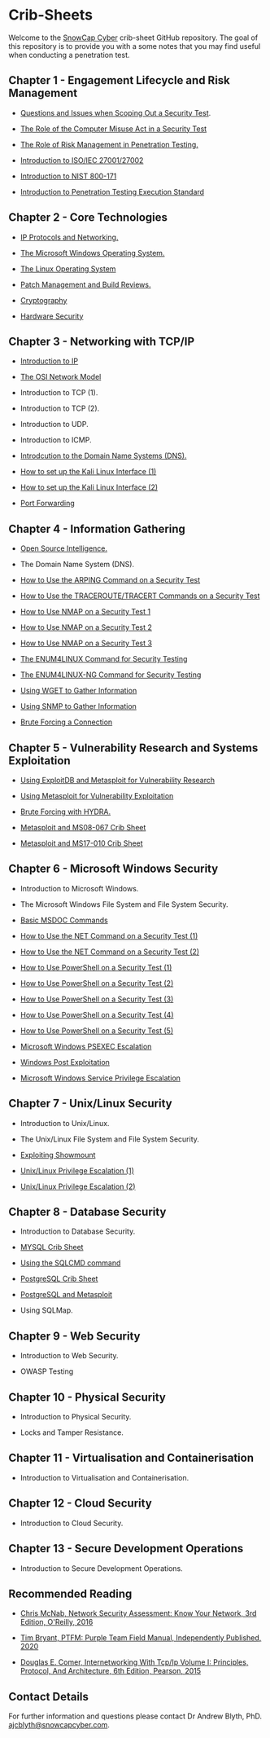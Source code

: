 # Crib-Sheets

Welcome to the [SnowCap Cyber](https://www.snowcapcyber.com) crib-sheet GitHub repository. The goal of this repository is to provide you with a some notes that you may find useful when conducting a penetration test.


## Chapter 1 - Engagement Lifecycle and Risk Management

* [Questions and Issues when Scoping Out a Security Test](https://github.com/snowcapcyber/CribSheets/blob/main/Scripts/Penitration%20Test%20Scoping%20Document%20Crib%20Sheet.pdf).

* [The Role of the Computer Misuse Act in a Security Test](https://github.com/snowcapcyber/CribSheets/blob/main/Scripts/The%20CMA%20Crib%20Sheet.pdf)

* [The Role of Risk Management in Penetration Testing.](https://github.com/snowcapcyber/CribSheets-for-Penetration-Testing/blob/main/Scripts/RoleofRiskManagementinPenetrationTesting.pdf)

* [Introduction to ISO/IEC 27001/27002](https://github.com/snowcapcyber/CribSheets/blob/main/Scripts/Introduction%20to%20ISO2700%20Crib%20Sheet.pdf)

* [Introduction to NIST 800-171](https://github.com/snowcapcyber/CribSheets-for-Penetration-Testing/blob/main/Scripts/The%20Significance%20of%20NIST%20800.pdf)

* [Introduction to Penetration Testing Execution Standard](https://github.com/snowcapcyber/CribSheets-for-Penetration-Testing/blob/main/Scripts/Penetration%20Testing%20Execution%20Standard.pdf)

## Chapter 2 - Core Technologies

* [IP Protocols and Networking.](https://github.com/snowcapcyber/CribSheets-for-Penetration-Testing/blob/main/Scripts/IP%20Protocols%20and%20Networking.pdf)

* [The Microsoft Windows Operating System.](https://github.com/snowcapcyber/CribSheets-for-Penetration-Testing/blob/main/Scripts/An%20introduction%20to%20Microsoft%20Windows.pdf)

* [The Linux Operating System](https://github.com/snowcapcyber/CribSheets-for-Penetration-Testing/blob/main/Scripts/An%20Introduction%20to%20the%20Linux%20Operating%20System.pdf)

* [Patch Management and Build Reviews.](https://github.com/snowcapcyber/CribSheets-for-Penetration-Testing/blob/main/Scripts/An%20Introduction%20to%20Patch%20Management%20and%20Build%20Reviews.pdf)

* [Cryptography](https://github.com/snowcapcyber/CribSheets-for-Penetration-Testing/blob/main/Scripts/The%20Crucial%20Role%20and%20Function%20of%20Cryptography%20in%20Information%20Security.pdf)

* [Hardware Security](https://github.com/snowcapcyber/CribSheets-for-Penetration-Testing/blob/main/Scripts/An%20Introduction%20to%20Hardware%20Security.pdf)

## Chapter 3 - Networking with TCP/IP

* [Introduction to IP](https://github.com/snowcapcyber/CribSheets-for-Penetration-Testing/blob/main/Scripts/The%20IP%20Crib%20Sheet.pdf)

* [The OSI Network Model](https://github.com/snowcapcyber/CribSheets-for-Penetration-Testing/blob/main/Scripts/An%20Exploration%20of%20the%20OSI%20Networking%20Model.pdf)

* Introduction to TCP (1).

* Introduction to TCP (2).

* Introduction to UDP.

* Introduction to ICMP.

* [Introdcution to the Domain Name Systems (DNS).](https://github.com/snowcapcyber/CribSheets-for-Penetration-Testing/blob/main/Scripts/Introduction%20to%20DNS.pdf)

* [How to set up the Kali Linux Interface (1)](https://github.com/snowcapcyber/CribSheets-for-Penetration-Testing/blob/main/Scripts/Kali%20Network%20Configuration%20Crib%20Sheet%201.pdf)

* [How to set up the Kali Linux Interface (2)](https://github.com/snowcapcyber/CribSheets-for-Penetration-Testing/blob/main/Scripts/Kali%20Network%20Configuration%20Crib%20Sheet%202.pdf)

* [Port Forwarding](https://github.com/snowcapcyber/CribSheets-for-Penetration-Testing/blob/main/Scripts/The%20Port%20Forwarding%20Crib%20Sheet.pdf)

## Chapter 4 - Information Gathering

* [Open Source Intelligence.](https://github.com/snowcapcyber/CribSheets-for-Penetration-Testing/blob/main/Scripts/Introduction%20to%20Open.pdf)

* The Domain Name System (DNS).

* [How to Use the ARPING Command on a Security Test](https://github.com/snowcapcyber/CribSheets-for-Penetration-Testing/blob/main/Scripts/The%20ARPing%20Command%20Crib%20Sheet.pdf)

* [How to Use the TRACEROUTE/TRACERT Commands on a Security Test](https://github.com/snowcapcyber/CribSheets-for-Penetration-Testing/blob/main/Scripts/The%20Tracroute%20Crib%20Sheet.pdf)

* [How to Use NMAP on a Security Test 1](https://github.com/snowcapcyber/CribSheets-for-Penetration-Testing/blob/main/Scripts/NMAP%201%20Crib%20Sheet.pdf)

* [How to Use NMAP on a Security Test 2](https://github.com/snowcapcyber/CribSheets-for-Penetration-Testing/blob/main/Scripts/NMAP%202%20%20Crib%20Sheet.pdf)

* [How to Use NMAP on a Security Test 3](https://github.com/snowcapcyber/CribSheets-for-Penetration-Testing/blob/main/Scripts/NMAP%203%20Crib%20Sheet.pdf)

* [The ENUM4LINUX Command for Security Testing](https://github.com/snowcapcyber/CribSheets-for-Penetration-Testing/blob/main/Scripts/The%20ENUM4LINUX%20Crib%20Sheet.pdf)

* [The ENUM4LINUX-NG Command for Security Testing](https://github.com/snowcapcyber/CribSheets-for-Penetration-Testing/blob/main/Scripts/The%20ENUM4LINUX-NG%20Crib%20Sheet.pdf)


* [Using WGET to Gather Information](https://github.com/snowcapcyber/CribSheets-for-Penetration-Testing/blob/main/Scripts/Using%20WGET%20Crib%20Sheet.pdf)

* [Using SNMP to Gather Information](https://github.com/snowcapcyber/CribSheets-for-Penetration-Testing/blob/main/Scripts/Using%20SNMP%20Crib%20Sheet.pdf)

* [Brute Forcing a Connection](https://github.com/snowcapcyber/CribSheets-for-Penetration-Testing/blob/main/Scripts/Using%20Hydra%20Crib%20Sheet.pdf)

## Chapter 5 - Vulnerability Research and Systems Exploitation

* [Using ExploitDB and Metasploit for Vulnerability Research](https://github.com/snowcapcyber/CribSheets-for-Penetration-Testing/blob/main/Scripts/ExploitDB%20and%20Metasploit%20for%20Vulnerability%20Research%20Crib%20Sheet.pdf)

* [Using Metasploit for Vulnerability Exploitation](https://github.com/snowcapcyber/CribSheets-for-Penetration-Testing/blob/main/Scripts/Meterpreter%20Crib%20Sheet.pdf)

* [Brute Forcing with HYDRA.](https://github.com/snowcapcyber/CribSheets-for-Penetration-Testing/blob/main/Scripts/Using%20Hydra%20Crib%20Sheet.pdf)

* [Metasploit and MS08-067 Crib Sheet](https://github.com/snowcapcyber/CribSheets-for-Penetration-Testing/blob/main/Scripts/Metasploit%20and%20MS08-067%20Crib%20Sheet.pdf)

* [Metasploit and MS17-010 Crib Sheet](https://github.com/snowcapcyber/CribSheets-for-Penetration-Testing/blob/main/Scripts/Metasploit%20and%20MS17-010%20Crib%20Sheet.pdf)


## Chapter 6 - Microsoft Windows Security

* Introduction to Microsoft Windows.

* The Microsoft Windows File System and File System Security.

* [Basic MSDOC Commands](https://github.com/snowcapcyber/CribSheets-for-Penetration-Testing/blob/main/Scripts/Using%20MSDOS%20Crib%20Sheet.pdf)

* [How to Use the NET Command on a Security Test (1)](https://github.com/snowcapcyber/CribSheets-for-Penetration-Testing/blob/main/Scripts/The%20NET%20Command%20Crib%20Sheet%201.pdf)

* [How to Use the NET Command on a Security Test (2)](https://github.com/snowcapcyber/CribSheets-for-Penetration-Testing/blob/main/Scripts/The%20NET%20Command%20Crib%20Sheet%202.pdf)

* [How to Use PowerShell on a Security Test (1)](https://github.com/snowcapcyber/CribSheets-for-Penetration-Testing/blob/main/Scripts/Using%20Powershell%20Crib%20Sheet%201.pdf)

* [How to Use PowerShell on a Security Test (2)](https://github.com/snowcapcyber/CribSheets-for-Penetration-Testing/blob/main/Scripts/Using%20Powershell%20Crib%20Sheet%202.pdf)

* [How to Use PowerShell on a Security Test (3)](https://github.com/snowcapcyber/CribSheets-for-Penetration-Testing/blob/main/Scripts/Using%20Powershell%20Crib%20Sheet%203.pdf)

* [How to Use PowerShell on a Security Test (4)](https://github.com/snowcapcyber/CribSheets-for-Penetration-Testing/blob/main/Scripts/Using%20Powershell%20Crib%20Sheet%204.pdf)

* [How to Use PowerShell on a Security Test (5)](https://github.com/snowcapcyber/CribSheets-for-Penetration-Testing/blob/main/Scripts/Using%20Powershell%20Crib%20Sheet%205.pdf)

* [Microsoft Windows PSEXEC Escalation](https://github.com/snowcapcyber/CribSheets-for-Penetration-Testing/blob/main/Scripts/The%20PSExec%20Pass%20the%20Hash%20Crib%20Sheet.pdf)

* [Windows Post Exploitation](https://github.com/snowcapcyber/CribSheets-for-Penetration-Testing/blob/main/Scripts/The%20Windows%20Post%20Expliotation%20Crib%20Sheet%201.pdf)

* [Microsoft Windows Service Privilege Escalation](https://github.com/snowcapcyber/CribSheets-for-Penetration-Testing/blob/main/Scripts/Microsoft%20Windows%20Service%20Privilege%20Escalation%20Crib%20Sheet%201.pdf)


## Chapter 7 - Unix/Linux Security

* Introduction to Unix/Linux.

* The Unix/Linux File System and File System Security.

* [Exploiting Showmount](https://github.com/snowcapcyber/CribSheets-for-Penetration-Testing/blob/main/Scripts/The%20Showmount%20Crib%20Sheet.pdf)

* [Unix/Linux Privilege Escalation (1)](https://github.com/snowcapcyber/CribSheets-for-Penetration-Testing/blob/main/Scripts/Unix:Linux%20Privilege%20Escalation%20Crib%20Sheet%201.pdf)

* [Unix/Linux Privilege Escalation (2)](https://github.com/snowcapcyber/CribSheets-for-Penetration-Testing/blob/main/Scripts/Unix:Linux%20Privilege%20Escalation%20Crib%20Sheet%202.pdf)

## Chapter 8 - Database Security

* Introduction to Database Security.

* [MYSQL Crib Sheet](https://github.com/snowcapcyber/CribSheets-for-Penetration-Testing/blob/main/Scripts/The%20MySQL%20Crib%20Sheet.pdf)

* [Using the SQLCMD command](https://github.com/snowcapcyber/CribSheets-for-Penetration-Testing/blob/main/Scripts/Using%20SQLCMD%20Crib%20Sheet.pdf)

* [PostgreSQL Crib Sheet](https://github.com/snowcapcyber/CribSheets-for-Penetration-Testing/blob/main/Scripts/The%20PostgreSQL%20Crib%20Sheet.pdf)

* [PostgreSQL and Metasploit](https://github.com/snowcapcyber/CribSheets-for-Penetration-Testing/blob/main/Scripts/The%20PostgreSQL%20and%20Metasploit%20Crib%20Sheet.pdf)

* Using SQLMap.

## Chapter 9 - Web Security

* Introduction to Web Security.

* OWASP Testing

## Chapter 10 - Physical Security

* Introduction to Physical Security.

* Locks and Tamper Resistance.

## Chapter 11 - Virtualisation and Containerisation

* Introduction to Virtualisation and Containerisation.

## Chapter 12 - Cloud Security

* Introduction to Cloud Security.

## Chapter 13 - Secure Development Operations

* Introduction to Secure Development Operations.

## Recommended Reading

* [Chris McNab, Network Security Assessment: Know Your Network, 3rd Edition, O'Reilly, 2016](https://www.amazon.co.uk/Network-Security-Assessment-Know-Your/dp/149191095X/ref=sr_1_1?crid=2RI4CBCKBC79C&keywords=network+security+assessment&qid=1657708066&sprefix=network+security+a%2Caps%2C63&sr=8-1)

* [Tim Bryant, PTFM: Purple Team Field Manual, Independently Published, 2020](https://www.amazon.co.uk/PTFM-Purple-Team-Field-Manual/dp/B08LJV1QCD/ref=sr_1_1?crid=BR8A8SAS3HCN&keywords=ptfm&qid=1657708194&sprefix=ptfm%2Caps%2C167&sr=8-1)

* [Douglas E. Comer, Internetworking With Tcp/Ip Volume I: Principles, Protocol, And Architecture, 6th Edition, Pearson, 2015](https://www.amazon.co.uk/Internetworking-Tcp-Ip-Principles-Architecture/dp/9332550107/ref=sr_1_2?qid=1657708327&refinements=p_27%3ADouglas+E.+Comer&s=books&sr=1-2&text=Douglas+E.+Comer)

## Contact Details

For further information and questions please contact Dr Andrew Blyth, PhD. <ajcblyth@snowcapcyber.com>.
